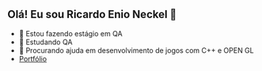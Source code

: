 ## Olá! Eu sou Ricardo Enio Neckel 👋

- 🔭 Estou fazendo estágio em QA 
- 🌱 Estudando QA 
- 🤔 Procurando ajuda em desenvolvimento de jogos com C++ e OPEN GL
- [Portfólio](https://rneckel.github.io/trabalho_segunda_parte/)

